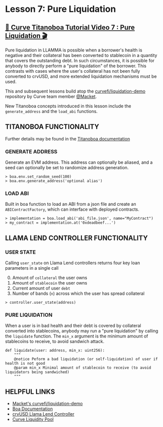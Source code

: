 # Lesson 7: Pure Liquidation 

## [🎥 Curve Titanoboa Tutorial Video 7 : Pure Liquidation 🎬](https://youtu.be/5uiPaXfXIw4)

Pure liquidation in LLAMMA is possible when a borrower's health is negative and their collateral has been converted to stablecoin in a quantity that covers the outstanding debt. In such circumstances, it is possible for anybody to directly perform a "pure liquidation" of the borrower.  This contrasts with cases where the user's collateral has not been fully converted to crvUSD, and more extended liquidation mechanisms must be used.

This and subsequent lessons build atop the [curvefi/liquidation-demo](https://github.com/curvefi/liquidation-demo) repository by Curve team member [@Macket](https://github.com/Macket).  

New Titanoboa concepts introduced in this lesson include the `generate_address` and the `load_abi` functions.


## TITANOBOA FUNCTIONALITY
Further details may be found in the [Titanoboa documentation](https://titanoboa.readthedocs.io/)

### GENERATE ADDRESS
Generate an EVM address.  This address can optionally be aliased, and a seed can optionally be set to randomize address generation.

```
> boa.env.set_random_seed(100)
> boa.env.generate_address('optional alias')
```

### LOAD ABI
Built in boa function to load an ABI from a json file and create an `ABIContractFactory`, which can interface with deployed contracts.

```
> implementation = boa.load_abi('abi_file.json', name="MyContract")
> my_contract = implementation.at('0xdeadbeef...')
```


## LLAMA LEND CONTROLLER FUNCTIONALITY

### USER STATE

Calling `user_state` on Llama Lend controllers returns four key loan parameters in a single call

0. Amount of `collateral` the user owns
1. Amount of `stablecoin` the user owns
2. Current amount of user `debt`
3. Number of bands (`n`) across which the user has spread collateral

```
> controller.user_state(address)
```

### PURE LIQUIDATION 
When a user is in bad health and their debt is covered by collateral converted into stablecoins, anybody may run a "pure liquidation" by calling the `liquidate` function.
The `min_x` argument is the minimum amount of stablecoins to receive, to avoid sandwich attack.

```
def liquidate(user: address, min_x: uint256):
    """
    @notice Peform a bad liquidation (or self-liquidation) of user if health is not good
    @param min_x Minimal amount of stablecoin to receive (to avoid liquidators being sandwiched)
    """
```


## HELPFUL LINKS

* [Macket's curvefi/liquidation-demo](https://github.com/curvefi/liquidation-demo)
* [Boa Documentation](https://titanoboa.readthedocs.io/en/latest/api.html)
* [crvUSD Llama Lend Controller](https://arbiscan.io/address/0x2287b7b2bF3d82c3ecC11ca176F4B4F35f920775#code)
* [Curve Liquidity Pool](https://arbiscan.io/address/0x934791f7F391727db92BFF94cd789c4623d14c52#code)

